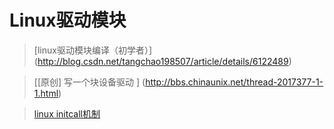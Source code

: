 # Linux驱动模块

>[linux驱动模块编译（初学者）] (http://blog.csdn.net/tangchao198507/article/details/6122489)

>[[原创] 写一个块设备驱动 ] (http://bbs.chinaunix.net/thread-2017377-1-1.html)

>[linux initcall机制](http://blog.sina.com.cn/s/blog_8bc8cbd10102w436.html)